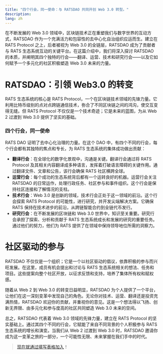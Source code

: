 ```yaml
---
title: "四个行会，同一使命：与 RATSDAO 共同开创 Web 3.0 转型。"
description: 
lang: zh
---
```


在不断发展的 Web 3.0 领域中，区块链技术正在重塑我们与数字世界的互动方式，RATSDAO 作为一个充满活力和包容性的去中心化自治组织应运而生。建立在 RATS Protocol 之上，后者被视为 Web 3.0 的全链层，RATSDAO 成为了贡献者与 RATS 生态系统互动的关键平台。在这篇介绍中，我们将深入探讨 RATSDAO 的本质，并阐明其四个独特的行会——翻译、运营、技术和研究行会——以及它如何赋予一个多元化的社区积极塑造 Web 3.0 未来的力量。

# RATSDAO：引领 Web3.0 的转变

RATS 生态系统的核心是 RATS Protocol，一个在区块链技术领域的先锋力量。它利用比特币级别的点对点跨链通信技术，弥合了不同区块链之间的鸿沟，使交互变得无缝。但 RATS Protocol 不仅仅是一个技术奇迹；它是未来的蓝图，为从 Web 2 过渡到 Web 3.0 提供了坚实的基础。

### 四个行会，同一使命

RATS DAO 证明了去中心化治理的力量。在这个 DAO 中，有四个不同的行会，每个行会都有其独特的焦点和专长，为 RATS 生态系统的集体成功做出贡献：

- **翻译行会**：在全球化的数字化景观中，沟通是关键。翻译行会通过将 RATS Protocol 及其相关内容翻译成多种语言，发挥着打破语言障碍的关键作用。通过翻译文件、文章和公告，该行会确保 RATS 社区横跨全球。
- **运营行会**：每个成功的生态系统背后都有一个运转良好的机器。运营行会关注 RATSDAO 的日常运作，处理行政任务、社区参与和事件组织。这个行会是保持社区连接和了解情况的支柱。
- **技术行会**：Web 3.0 是创新的领域，技术行会正处于这一领域的前沿。这个行会探索 RATS Protocol 的可能性，进行研究，并开发尖端解决方案。它确保 RATS 保持在技术进步的前沿，从跨链智能合约到全链代币发行。
- **研究行会**：在不断发展的区块链和 Web 3.0 世界中，知识至关重要。研究行会承担了探索、分析和贡献于 RATS 生态系统成长和发展的研究的重要任务。通过他们的努力，他们为 RATS 提供了在领域中保持领导地位所需的洞察力。

# 社区驱动的参与

RATSDAO 不仅仅是一个组织；它是一个以社区驱动的倡议，依靠积极的参与而兴旺发展。在这里，成员有机会提出和讨论与 RATS 生态系统相关的想法、任务和项目。这些提案向整个社区开放，以征求反馈和支持，培养了集体所有权和赋权感。

随着从 Web 2 到 Web 3.0 的转变日益明显，RATSDAO 为个人提供了一个平台，让他们在这一深刻变革中发现自己的角色。无论你对技术、运营、翻译还是投资充满热情，RATSDAO 欢迎你的贡献，并重视你的意见。这是一个想法得以飞扬、创新无界限、由多元化和参与度高的社区共同塑造 Web 3.0 未来的空间。

总之，RATSDAO 代表着 Web 3.0 领域的先锋力量，建立在 RATS Protocol 的坚实基础上。通过其四个不同的行会，它赋能了来自不同背景的个人积极参与 RATS 生态系统的增长和演变。当我们从 Web 2 过渡到 Web 3.0 时，RATSDAO 邀请你成为这一变革之旅的一部分，一个可能性无限、未来掌握在我们手中的时代。
> [现在就通过填写表格加入](https://tally.so/r/wgdPal)！
